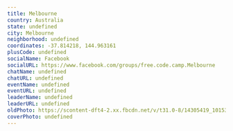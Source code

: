 ```yaml
---
title: Melbourne
country: Australia
state: undefined
city: Melbourne
neighborhood: undefined
coordinates: -37.814218, 144.963161
plusCode: undefined
socialName: Facebook
socialURL: https://www.facebook.com/groups/free.code.camp.Melbourne
chatName: undefined
chatURL: undefined
eventName: undefined
eventURL: undefined
leaderName: undefined
leaderURL: undefined
oldPhoto: https://scontent-dft4-2.xx.fbcdn.net/v/t31.0-8/14305419_10153659345146504_9158210072244899233_o.jpg?oh=b02475802dd31bf8073db24bda137844&oe=598EDA17
coverPhoto: undefined
---
```

